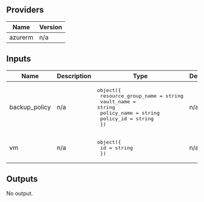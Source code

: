 ## Providers

| Name | Version |
|------|---------|
| azurerm | n/a |

## Inputs

| Name | Description | Type | Default | Required |
|------|-------------|------|---------|:--------:|
| backup\_policy | n/a | <pre>object({<br>    resource_group_name = string<br>    vault_name          = string<br>    policy_name         = string<br>    policy_id           = string<br>  })</pre> | n/a | yes |
| vm | n/a | <pre>object({<br>    id = string<br>  })</pre> | n/a | yes |

## Outputs

No output.

